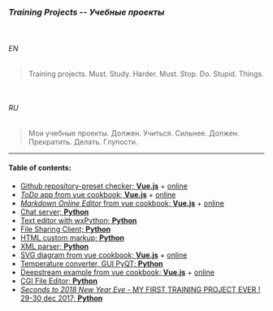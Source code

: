 ### _Training Projects_ -- _Учебные проекты_


<br>


###### *EN*


> Training projects. Must. Study. Harder. Must. Stop. Do. Stupid. Things.


<br>


###### *RU*

> Мои учебные проекты. Должен. Учиться. Сильнее. Должен. Прекратить. Делать. Глупости.

___


#### Table of contents:

+ [Github repository-preset checker; __Vue.js__](github_commits/ "2018") + [online](https://ripssr.github.io/git_grub/)
+ [_ToDo_ app from vue cookbook; __Vue.js__](todo/ "2018") + [online](https://ripssr.github.io/vue_todo/)
+ [_Markdown Online Editor_ from vue cookbook; __Vue.js__](marked/ "2018") + [online](https://ripssr.github.io/vue_mark/)
+ [Chat server; __Python__](chat_server.py "2019")
+ [Text editor with wxPython; __Python__](simple_text_editor/ "2019")
+ [File Sharing Client; __Python__](xml_rpc_sharer/ "2019")
+ [HTML custom markup; __Python__](instant_markup/ "2019")
+ [XML parser; __Python__](xml_constructor/ "2019")
+ [SVG diagram from vue cookbook; __Vue.js__](svg_diagram/ "2018") + [online](https://ripssr.github.io/svg_diagram/)
+ [Temperature converter, GUI PyQT; __Python__](temp_converter/ "2019")
+ [Deepstream example from vue cookbook; __Vue.js__](deepstream/ "2018") + [online](https://ripssr.github.io/vue_deep/)
+ [CGI File Editor; __Python__](remote_editing_cgi/ "2019")
+ [_Seconds to 2018 New Year Eve_ - MY FIRST TRAINING PROJECT EVER ! 29-30 dec 2017; __Python__](new_year/ "2018")

